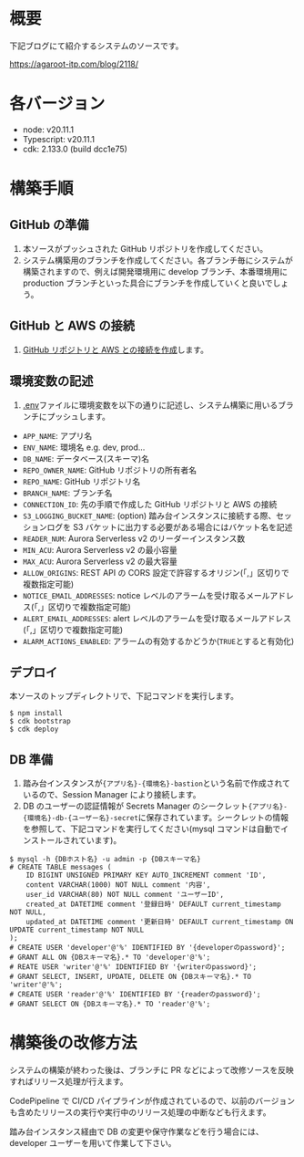 # 概要

下記ブログにて紹介するシステムのソースです。

https://agaroot-itp.com/blog/2118/

# 各バージョン

- node: v20.11.1
- Typescript: v20.11.1
- cdk: 2.133.0 (build dcc1e75)

# 構築手順

## GitHub の準備

1. 本ソースがプッシュされた GitHub リポジトリを作成してください。
1. システム構築用のブランチを作成してください。各ブランチ毎にシステムが構築されますので、例えば開発環境用に develop ブランチ、本番環境用に production ブランチといった具合にブランチを作成していくと良いでしょう。

## GitHub と AWS の接続

1. [GitHub リポジトリと AWS との接続を作成](https://docs.aws.amazon.com/ja_jp/codepipeline/latest/userguide/connections-github.html)します。

## 環境変数の記述

1. [.env](./.env)ファイルに環境変数を以下の通りに記述し、システム構築に用いるブランチにプッシュします。

- `APP_NAME`: アプリ名
- `ENV_NAME`: 環境名 e.g. dev, prod...
- `DB_NAME`: データベース(スキーマ)名
- `REPO_OWNER_NAME`: GitHub リポジトリの所有者名
- `REPO_NAME`: GitHub リポジトリ名
- `BRANCH_NAME`: ブランチ名
- `CONNECTION_ID`: 先の手順で作成した GitHub リポジトリと AWS の接続
- `S3_LOGGING_BUCKET_NAME`: (option) 踏み台インスタンスに接続する際、セッションログを S3 バケットに出力する必要がある場合にはバケット名を記述
- `READER_NUM`: Aurora Serverless v2 のリーダーインスタンス数
- `MIN_ACU`: Aurora Serverless v2 の最小容量
- `MAX_ACU`: Aurora Serverless v2 の最大容量
- `ALLOW_ORIGINS`: REST API の CORS 設定で許容するオリジン(「,」区切りで複数指定可能)
- `NOTICE_EMAIL_ADDRESSES`: notice レベルのアラームを受け取るメールアドレス(「,」区切りで複数指定可能)
- `ALERT_EMAIL_ADDRESSES`: alert レベルのアラームを受け取るメールアドレス(「,」区切りで複数指定可能)
- `ALARM_ACTIONS_ENABLED`: アラームの有効するかどうか(`TRUE`とすると有効化)

## デプロイ

本ソースのトップディレクトリで、下記コマンドを実行します。

```
$ npm install
$ cdk bootstrap
$ cdk deploy
```

## DB 準備

1. 踏み台インスタンスが`{アプリ名}-{環境名}-bastion`という名前で作成されているので、Session Manager により接続します。
1. DB のユーザーの認証情報が Secrets Manager のシークレット`{アプリ名}-{環境名}-db-{ユーザー名}-secret`に保存されています。シークレットの情報を参照して、下記コマンドを実行してください(mysql コマンドは自動でインストールされています)。

```
$ mysql -h {DBホスト名} -u admin -p {DBスキーマ名}
# CREATE TABLE messages (
    ID BIGINT UNSIGNED PRIMARY KEY AUTO_INCREMENT comment 'ID',
    content VARCHAR(1000) NOT NULL comment '内容',
    user_id VARCHAR(80) NOT NULL comment 'ユーザーID',
    created_at DATETIME comment '登録日時' DEFAULT current_timestamp NOT NULL,
    updated_at DATETIME comment '更新日時' DEFAULT current_timestamp ON UPDATE current_timestamp NOT NULL
);
# CREATE USER 'developer'@'%' IDENTIFIED BY '{developerのpassword}';
# GRANT ALL ON {DBスキーマ名}.* TO 'developer'@'%';
# REATE USER 'writer'@'%' IDENTIFIED BY '{writerのpassword}';
# GRANT SELECT, INSERT, UPDATE, DELETE ON {DBスキーマ名}.* TO 'writer'@'%';
# CREATE USER 'reader'@'%' IDENTIFIED BY '{readerのpassword}';
# GRANT SELECT ON {DBスキーマ名}.* TO 'reader'@'%';
```

# 構築後の改修方法

システムの構築が終わった後は、ブランチに PR などによって改修ソースを反映すればリリース処理が行えます。

CodePipeline で CI/CD パイプラインが作成されているので、以前のバージョンも含めたリリースの実行や実行中のリリース処理の中断なども行えます。

踏み台インスタンス経由で DB の変更や保守作業などを行う場合には、developer ユーザーを用いて作業して下さい。
